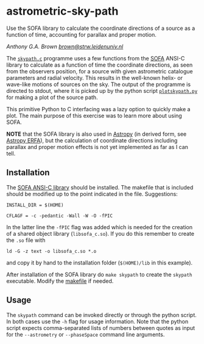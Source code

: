# astrometric-sky-path
Use the SOFA library to calculate the coordinate directions of a source as a function of time, accounting for parallax and
proper motion.

_Anthony G.A. Brown <brown@strw.leidenuniv.nl>_

The [`skypath.c`](./skypath.c) programme uses a few functions from the [SOFA](http://www.iausofa.org/) ANSI-C library to
calculate as a function of time the coordinate directions, as seen from the observers position, for a source with given
astrometric catalogue parameters and radial velocity. This results in the well-known helix- or wave-like motions of sources
on the sky. The output of the programme is directed to stdout, where it is picked up by the python script
[`plotskypath.py`](./plotskypath.py) for making a plot of the source path.

This primitive Python to C interfacing was a lazy option to quickly make a plot. The main purpose of this exercise was to
learn more about using SOFA.

__NOTE__ that the SOFA library is also used in [Astropy](http://www.astropy.org/) (in derived form, see [Astropy
ERFA](https://github.com/astropy/astropy/tree/master/cextern/erfa)), but the calculation of coordinate directions including
parallax and proper motion effects is not yet implemented as far as I can tell.

## Installation

The [SOFA ANSI-C library](http://www.iausofa.org/current_C.html#Downloads) should be installed. The makefile that is included
should be modified up to the point indicated in the file. Suggestions:

```INSTALL_DIR = $(HOME)```

```CFLAGF = -c -pedantic -Wall -W -O -fPIC```

In the latter line the `-fPIC` flag was added which is needed for the creation of a shared object library (`libsofa_c.so`).
If you do this remember to create the `.so` file with

```ld -G -z text -o libsofa_c.so *.o```

and copy it by hand to the installation folder (`$(HOME)/lib` in this example).

After installation of the SOFA library do `make skypath` to create the `skypath` executable. Modify the [makefile](./makefile)
if needed.

## Usage

The `skypath` command can be invoked directly or through the python script. In both cases use the `-h` flag for usage
information. Note that the python script expects comma-separated lists of numbers between quotes as input for the
`--astrometry` or `--phaseSpace` command line arguments.
